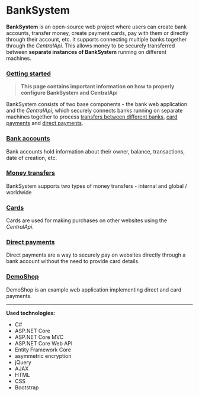 # BankSystem 
**BankSystem** is an open-source web project where users can create bank accounts, transfer money, create payment cards, pay with them or directly through their account, etc.
It supports connecting multiple banks together through the _CentralApi_. This allows money to be securely transferred between **separate instances of BankSystem** running on different machines.

### [Getting started](https://github.com/melikpehlivanov/BankSystem/wiki/Getting-started)
>**This page contains important information on how to properly configure BankSystem and CentralApi**

BankSystem consists of two base components - the bank web application and the _CentralApi_, which securely connects banks running on separate machines together to process [transfers between different banks](https://github.com/melikpehlivanov/BankSystem/wiki/Money-transfers#Global--worldwide-transfers), [card payments](https://github.com/melikpehlivanov/BankSystem/wiki/Cards#Purchases) and [direct payments](https://github.com/melikpehlivanov/BankSystem/wiki/Direct-payments).

### [Bank accounts](https://github.com/melikpehlivanov/BankSystem/wiki/Bank-accounts)
Bank accounts hold information about their owner, balance, transactions, date of creation, etc.

### [Money transfers](https://github.com/melikpehlivanov/BankSystem/wiki/Money-transfers)
BankSystem supports two types of money transfers - internal and global / worldwide

### [Cards](https://github.com/melikpehlivanov/BankSystem/wiki/Cards)
Cards are used for making purchases on other websites using the _CentralApi_.

### [Direct payments](https://github.com/melikpehlivanov/BankSystem/wiki/Direct-payments)
Direct payments are a way to securely pay on websites directly through a bank account without the need to provide card details.

### [DemoShop](https://github.com/melikpehlivanov/BankSystem/wiki/DemoShop)
DemoShop is an example web application implementing direct and card payments.

***

**Used technologies:**
* C#
* ASP.NET Core
* ASP.NET Core MVC
* ASP.NET Core Web API
* Entity Framework Core
* asymmetric encryption
* jQuery
* AJAX
* HTML
* CSS
* Bootstrap

